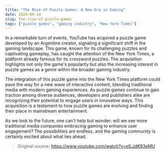 ```yaml
---
title: "The Rise of Puzzle Games: A New Era in Gaming"
date: 2025-09-14
slug: the-rise-of-puzzle-games
tags: ["puzzle games", "gaming industry", "New York Times"]
---
```


In a remarkable turn of events, YouTube has acquired a puzzle game developed by an Argentine creator, signaling a significant shift in the gaming landscape. This game, known for its challenging puzzles and captivating gameplay, has caught the attention of the New York Times, a platform already famous for its crossword puzzles. The acquisition highlights not only the game's popularity but also the increasing interest in puzzle games as a genre within the broader gaming industry.

The integration of this puzzle game into the New York Times platform could pave the way for a new wave of interactive content, blending traditional media with modern gaming experiences. As puzzle games continue to gain traction among diverse audiences, developers and publishers alike are recognizing their potential to engage users in innovative ways. This acquisition is a testament to how puzzle games are evolving and finding their place in mainstream entertainment.

As we look to the future, one can't help but wonder: will we see more traditional media companies embracing gaming to enhance user engagement? The possibilities are endless, and the gaming community is certainly excited about what lies ahead.
> Original source: https://www.youtube.com/watch?v=eILJdK93eMU